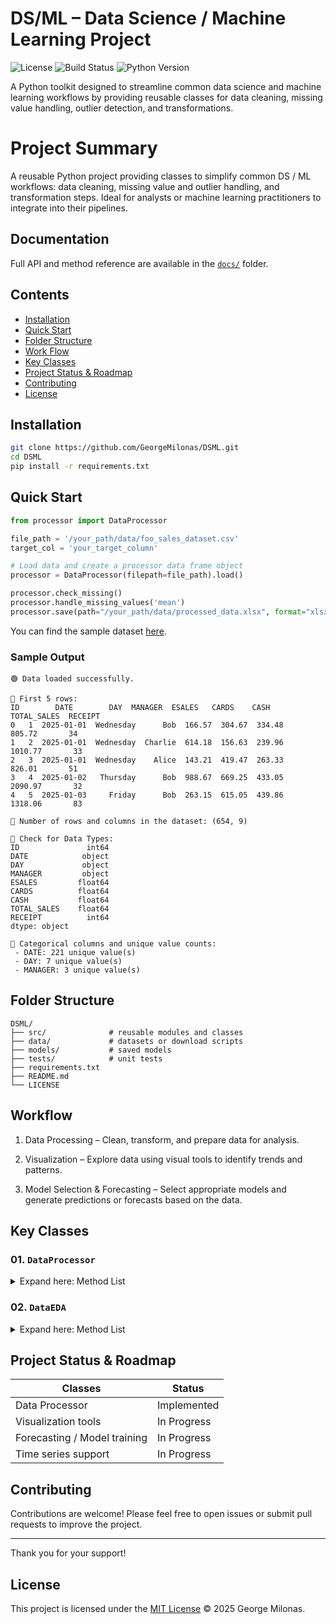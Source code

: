 # DS/ML – Data Science / Machine Learning Project
![License](https://img.shields.io/badge/license-MIT-green)
![Build Status](https://img.shields.io/badge/build-passing-brightgreen)
![Python Version](https://img.shields.io/badge/python-3.8%2B-blue)

A Python toolkit designed to streamline common data science and machine learning workflows by providing reusable classes for data cleaning, missing value handling, outlier detection, and transformations.

# Project Summary
A reusable Python project providing classes to simplify common DS / ML workflows: data cleaning, missing value and outlier handling, and transformation steps. Ideal for analysts or machine learning practitioners to integrate into their pipelines.


## Documentation

Full API and method reference are available in the [`docs/`](docs/index.md) folder.


## Contents

- [Installation](#installation)  
- [Quick Start](#quick-start)
- [Folder Structure](#folder-structure)  
- [Work Flow](#workflow)  
- [Key Classes](#key-classes)  
- [Project Status & Roadmap](#project-status--roadmap)  
- [Contributing](#contributing)
- [License](#license)


## Installation

```bash
git clone https://github.com/GeorgeMilonas/DSML.git
cd DSML
pip install -r requirements.txt
```

## Quick Start

```python
from processor import DataProcessor

file_path = '/your_path/data/foo_sales_dataset.csv'
target_col = 'your_target_column'

# Load data and create a processor data frame object 
processor = DataProcessor(filepath=file_path).load()

processor.check_missing()
processor.handle_missing_values('mean')
processor.save(path="/your_path/data/processed_data.xlsx", format="xlsx")
```
You can find the sample dataset [here](./data/foo_sales_dataset.csv).

### Sample Output

```plaintext
🟢 Data loaded successfully.

🔹 First 5 rows:
ID        DATE        DAY  MANAGER  ESALES   CARDS    CASH  TOTAL_SALES  RECEIPT
0   1  2025-01-01  Wednesday      Bob  166.57  304.67  334.48       805.72       34
1   2  2025-01-01  Wednesday  Charlie  614.18  156.63  239.96      1010.77       33
2   3  2025-01-01  Wednesday    Alice  143.21  419.47  263.33       826.01       51
3   4  2025-01-02   Thursday      Bob  988.67  669.25  433.05      2090.97       32
4   5  2025-01-03     Friday      Bob  263.15  615.05  439.86      1318.06       83

🔹 Number of rows and columns in the dataset: (654, 9)

🔹 Check for Data Types:
ID               int64
DATE            object
DAY             object
MANAGER         object
ESALES         float64
CARDS          float64
CASH           float64
TOTAL_SALES    float64
RECEIPT          int64
dtype: object

🔹 Categorical columns and unique value counts:
 - DATE: 221 unique value(s)
 - DAY: 7 unique value(s)
 - MANAGER: 3 unique value(s)
```

## Folder Structure
```plaintext
DSML/
├── src/              # reusable modules and classes
├── data/             # datasets or download scripts
├── models/           # saved models
├── tests/            # unit tests
├── requirements.txt
├── README.md
└── LICENSE
```


## Workflow

1. Data Processing – Clean, transform, and prepare data for analysis.

2. Visualization – Explore data using visual tools to identify trends and patterns.

3. Model Selection & Forecasting – Select appropriate models and generate predictions or forecasts based on the data.


## Key Classes

### 01. `DataProcessor`
<details>
<summary>Expand here: Method List</summary>

| No. | Method | Description |
|-----|--------|-------------|
| 1. | `__init__(filepath=None, dataset=None)` | Initialize the class with a file path or dataset |
| 2. | `load()` | Load data from CSV, Excel, or JSON files |
| 3. | `check_dtypes()` | Print and return data types of each column |
| 4. | `check_categorical_columns()` | List categorical columns and count unique values |
| 5. | `drop_columns(columns_to_drop)` | Drop specified columns from the DataFrame |
| 6. | `set_index_column(column_name)` | Set any column as the DataFrame index |
| 7. | `set_index_date(...)` | Convert a column to datetime and set as index (with options) |
| 8. | `check_index_is_datetime()` | Validate if index is a datetime/date type |
| 9. | `check_missing(...)` | Analyze and print missing data; return rows if needed |
| 10. | `handle_missing_values(strategy)` | Handle missing values using strategy (`mean`, `median`, etc.) |
| 11. | `inspect_duplicates(...)` | Detect duplicate rows with optional subset & output |
| 12. | `handle_duplicates(method)` | Drop, keep, or flag duplicate rows |
| 13. | `log_duplicates(...)` | Save duplicate rows to a log file (`csv` or `xlsx`) |
| 14. | `inspect_duplicate_columns()` | Checks for duplicate column names in the DataFrame |
| 15. | `handle_duplicate_columns()` | Removes duplicate columns from the DataFrame |
| 16. | `check_outliers(z_thresh)` | Identify numeric outliers using Z-score |
| 17. | `remove_outliers_zscore(z_thresh)` | Remove rows with outliers across all numeric columns |
| 18. | `remove_outliers_from_column(column, z_thresh)` | Remove outliers from a specific column (Z-score) |
| 19. | `remove_outliers_iqr(column, multiplier)` | Remove outliers from a column using IQR |
| 20. | `get_processed_data()` | Return the current version of the processed DataFrame |
| 21. | `visualize_outliers_boxplot(original_df, cleaned_df, column)` | Compare outliers before and after using boxplots |
| 22. | `visualize_outliers_histogram(original_df, cleaned_df, column)` | Compare distribution before/after with histograms |
| 23. | `run_all_checks()` | Run major data quality checks in one step |
| 24. | `save(path, format='csv')` | Save the final DataFrame as a CSV or Excel file |
</details>

### 02. `DataEDA`
<details>
<summary>Expand here: Method List</summary>
 
| No. | Method | Description |
|-----|--------|-------------|
| 1. | `plot_categorical_counts(...)` | Shows bar charts of counts for categorical or date columns |
| 2. | `_apply_weekday_ordering()` | Detects if a column contains weekdays and orders them Monday → Sunday |
| 3. | `plot_categorical_heatmap()` | Shows a heatmap of counts or proportions between two categorical columns |
| 4. | `plot_target_distribution(target)` | Plots a bar chart of counts for the target variable, with special ordering for weekdays |
| 5. | `summary_by_target(target)` | Shows summary statistics grouped by the target variable |
| 6. | `run_target_analysis(...)` | Runs a full analysis on the target variable, including plots and summary stats. Can bin numeric targets |
| 7. | `group_and_describe(...)` | Groups data by one or more columns and returns summary statistics |
| 8. | `plot_grouped_summary(...)` | Plots aggregated numeric data (mean, boxplots, violin plots, etc.) grouped by categories |
| 9. | `bin_numeric_column(...)` | Converts a numeric column into categorical bins |
| 10. | `plot_missing_data()` | Shows a bar plot of missing value counts for each column |
| 11. | `run_all()` | Runs a complete EDA, including summaries, missing data, distributions, correlations, and optional target analysis |
</details>


## Project Status & Roadmap
| Classes                      | Status         |
| ---------------------------- | -------------- |
| Data Processor               |  Implemented  |
| Visualization tools          |  In Progress |
| Forecasting / Model training |  In Progress   |
| Time series support          |  In Progress   |


## Contributing

Contributions are welcome! Please feel free to open issues or submit pull requests to improve the project.

---

Thank you for your support!


## License

This project is licensed under the [MIT License](./LICENSE) © 2025 George Milonas.
